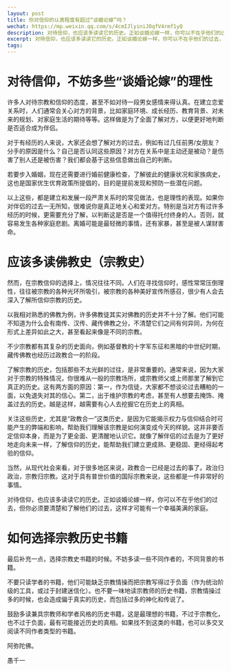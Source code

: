 ```yaml
---
layout: post
title: 你对信仰的认真程度有超过“谈婚论嫁”吗？
wechat: https://mp.weixin.qq.com/s/4cmIJlyiniJOqfV4rmf1yQ
description: 对待信仰，也应该多读读它的历史。正如谈婚论嫁一样，你可以不在乎他们的过去，但你必须要清楚和了解他们的过去，这样才可能有一个幸福美满的家庭。
excerpt: 对待信仰，也应该多读读它的历史。正如谈婚论嫁一样，你可以不在乎他们的过去，但你必须要清楚和了解他们的过去，这样才可能有一个幸福美满的家庭。
tags:
---
```


# 对待信仰，不妨多些“谈婚论嫁”的理性

许多人对待宗教和信仰的态度，甚至不如对待一段男女感情来得认真。在建立恋爱关系时，人们通常会关心对方的背景，比如家庭环境、成长经历、教育背景、对未来的规划、对家庭生活的期待等等。这样做是为了全面了解对方，以便更好地判断是否适合成为伴侣。

对于有经历的人来说，大家还会想了解对方的过去，例如有过几任前男/女朋友？分手的原因是什么？自己是否认同这些原因？对方在关系中是主动还是被动？是伤害了别人还是被伤害？我们都会基于这些信息做出自己的判断。

若要步入婚姻，现在还需要进行婚前健康检查，了解彼此的健康状况和家族病史，这也是国家优生优育政策所提倡的，目的是提前发现和预防一些潜在问题。

以上这些，都是建立和发展一段严肃关系时的常见做法，也是理性的表现。如果你对伴侣的过去一无所知，很难说你是真正地关心和爱对方。特别是当对方有过许多经历的时候，更需要充分了解，以判断这是否是一个值得托付终身的人。否则，就容易发生各种家庭悲剧。离婚可能是最轻微的事情，还有家暴，甚至是被人谋财害命。

# 应该多读佛教史（宗教史）

然而，在宗教信仰的选择上，情况往往不同。人们在寻找信仰时，感性常常压倒理性，往往被宗教的各种光环所吸引，被宗教的各种美好宣传所感召，很少有人会去深入了解所信仰宗教的历史。

以我相对熟悉的佛教为例，许多佛教徒其实对佛教的历史并不十分了解。他们可能不知道为什么会有南传、汉传、藏传佛教之分，不清楚它们之间有何异同，为何在形式上差异如此之大，甚至看起来像是不同的宗教。

不少宗教都有其复杂的历史面向，例如基督教的十字军东征和黑暗的中世纪时期，藏传佛教也经历过政教合一的阶段。

了解宗教的历史，包括那些不太光鲜的过往，是非常重要的。通常来说，因为大家对于宗教的特殊情况，你很难从一般的宗教场所，或宗教师父或上师那里了解到它真正的历史。这有两方面的原因：第一，作为信徒，大家都不想谈论过去糟粕的一面，以免退失对其的信心。第二，出于维护宗教的考虑，甚至有人想要去掩饰、掩盖过去的历史。越是这样，越需要有心人去挖掘它在历史上的真相。

关注这些历史，尤其是“政教合一”这类历史，是因为它能揭示权力与信仰结合时可能产生的弊端和影响，帮助我们理解该宗教是如何演变成今天的样貌。这并非要否定信仰本身，而是为了更全面、更清醒地认识它。就像了解伴侣的过去是为了更好地走向未来一样，了解信仰的历史，能帮助我们建立更成熟、更稳固、更经得起考验的信仰。

当然，从现代社会来看，对于很多地区来说，政教合一已经是过去的事了。政治归政治，宗教归宗教。这对于具有普世价值的国际宗教来说，这些都是一件非常好的事情。

对待信仰，也应该多读读它的历史。正如谈婚论嫁一样，你可以不在乎他们的过去，但你必须要清楚和了解他们的过去，这样才可能有一个幸福美满的家庭。

# 如何选择宗教历史书籍

最后补充一点，选择宗教史书籍的时候。不妨多读一些不同作者的，不同背景的书籍。

不要只读学者的书籍，他们可能缺乏宗教情操而把宗教写得过于负面（作为统治阶级的工具，或过于封建迷信化）。也不要一味地读宗教师的历史书籍，宗教情操过多的时候，也会造成偏于真实的历史，而包括过多的神化和传说了。

鼓励多读兼具宗教师和学者风格的历史书籍，这是最理想的书籍，不过于宗教化，也不过于负面，最有可能接近历史的真相。如果找不到这类的书籍，也可以多交叉阅读不同作者类型的书籍。

阿弥陀佛。

愚千一


